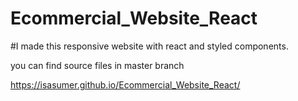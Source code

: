 # Ecommercial_Website_React
#I made this responsive website with react and styled components.

you can find source files in master branch

https://isasumer.github.io/Ecommercial_Website_React/

